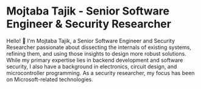 <!--
**MojtabaTajik/MojtabaTajik** is a ✨ _special_ ✨ repository because its `README.md` (this file) appears on your GitHub profile.

Here are some ideas to get you started:

- 🔭 I’m currently working on ...
- 🌱 I’m currently learning ...
- 👯 I’m looking to collaborate on ...
- 🤔 I’m looking for help with ...
- 💬 Ask me about ...
- 📫 How to reach me: ...
- 😄 Pronouns: ...
- ⚡ Fun fact: ...
-->

# Mojtaba Tajik - Senior Software Engineer & Security Researcher

Hello! 👋 I'm Mojtaba Tajik, a Senior Software Engineer and Security Researcher passionate about dissecting the internals of existing systems, refining them, and using those insights to design more robust solutions. While my primary expertise lies in backend development and software security, I also have a background in electronics, circuit design, and microcontroller programming. As a security researcher, my focus has been on Microsoft-related technologies.
